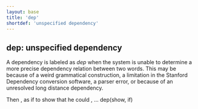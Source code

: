 ```yaml
---
layout: base
title: 'dep'
shortdef: 'unspecified dependency'
---
```


## dep: unspecified dependency

A dependency is labeled as *dep* when the system is unable to
determine a more precise dependency relation between two words.  This
may be because of a weird grammatical construction, a limitation in
the Stanford Dependency conversion software, a parser error, or
because of an unresolved long distance dependency.

<div class="sd-parse">
Then , as if to show that he could , ...
dep(show, if)
</div>
